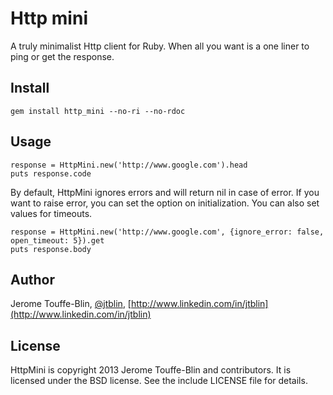 # Http mini

A truly minimalist Http client for Ruby. When all you want is
a one liner to ping or get the response.

## Install

    gem install http_mini --no-ri --no-rdoc

## Usage

    response = HttpMini.new('http://www.google.com').head
    puts response.code

By default, HttpMini ignores errors and will return nil in case of error.
If you want to raise error, you can set the option on initialization.
You can also set values for timeouts.

    response = HttpMini.new('http://www.google.com', {ignore_error: false, open_timeout: 5}).get
    puts response.body

## Author

Jerome Touffe-Blin, [@jtblin](https://twitter.com/jtlbin), [http://www.linkedin.com/in/jtblin](http://www.linkedin.com/in/jtblin)

## License

HttpMini is copyright 2013 Jerome Touffe-Blin and contributors. It is licensed under the BSD license. See the include LICENSE file for details.

